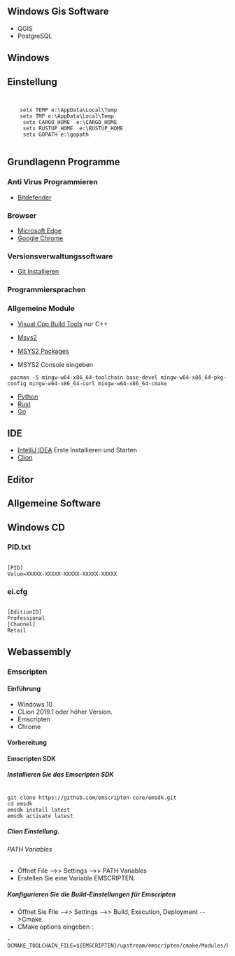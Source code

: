 ## Windows Gis Software

* QGIS
* PostgreSQL


## 

## Windows

## Einstellung

```


    setx TEMP e:\AppData\Local\Temp
    setx TMP e:\AppData\Local\Temp
     setx CARGO_HOME  e:\CARGO_HOME
     setx RUSTUP_HOME  e:\RUSTUP_HOME
     setx GOPATH e:\gopath
   
```

## Grundlagenn Programme


### Anti Virus Programmieren

* [Bitdefender](https://login.bitdefender.com/central/login.html?lang=de_DE&redirect_url=https:%2F%2Fcentral.bitdefender.com%2Factivity%3FbrowserLang%3Dde_DE)

### Browser

* [Microsoft Edge](https://www.microsoft.com/en-us/edge)
* [Google Chrome](https://www.google.de/chrome)
### Versionsverwaltungssoftware


* [Git Installieren](https://git-scm.com/)
### Programmiersprachen
### Allgemeine Module

* [Visual Cpp Build Tools](https://visualstudio.microsoft.com/de/downloads) nur C++
* [Msys2](https://www.msys2.org/)
* [MSYS2 Packages](https://packages.msys2.org/updates)

* MSYS2 Console eingeben


```
 pacman -S mingw-w64-x86_64-toolchain base-devel mingw-w64-x86_64-pkg-config mingw-w64-x86_64-curl mingw-w64-x86_64-cmake
```
* [Python](https://www.python.org/downloads/)
* [Rust](https://www.rust-lang.org/)
* [Go](https://go.dev/dl/)
## IDE
* [IntelliJ IDEA](https://www.jetbrains.com/idea/) Erste Installieren und Starten
* [Clion](https://www.jetbrains.com/de-de/clion/)

## Editor


## Allgemeine Software
## Windows CD
### PID.txt

```

[PID]
Value=XXXXX-XXXXX-XXXXX-XXXXX-XXXXX

```

### ei.cfg

````

[EditionID]
Professional
[Channel]
Retail

````

## Webassembly
### Emscripten
#### Einführung

* Windows 10
* CLion 2019.1 oder höher Version.
* Emscripten
* Chrome

#### Vorbereitung

#### Emscripten SDK

##### Installieren Sie das Emscripten SDK

```

git clone https://github.com/emscripten-core/emsdk.git
cd emsdk
emsdk install latest
emsdk activate latest

```

##### Clion Einstellung.

###### PATH Variables

* Öffnet File -->> Settings -->> PATH Variables
* Erstellen Sie eine Variable EMSCRIPTEN.

##### Konfigurieren Sie die Build-Einstellungen für Emscripten

* Öffnet Sie File -->> Settings -->> Build, Execution, Deployment -->Cmake
* CMake options eingeben :
```
-DCMAKE_TOOLCHAIN_FILE=${EMSCRIPTEN}/upstream/emscripten/cmake/Modules/Platform/Emscripten.cmake


